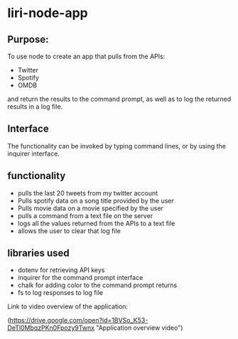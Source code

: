 # liri-node-app

## Purpose:
To use node to create an app that pulls from the APIs:
* Twitter
* Spotify
* OMDB

and return the results to the command prompt, as well as to log the returned results in a log file.

## Interface
The functionality can be invoked by typing command lines, or by using the inquirer interface.

## functionality
* pulls the last 20 tweets from my twitter account
* Pulls spotify data on a song title provided by the user
* Pulls movie data on a movie specified by the user
* pulls a command from a text file on the server
* logs all the values returned from the APIs to a text file
* allows the user to clear that log file

## libraries used
* dotenv for retrieving API keys
* inquirer for the command prompt interface
* chalk for adding color to the command prompt returns
* fs to log responses to log file

Link to video overview of the application:

(https://drive.google.com/open?id=1BVSo_K53-DeTl0MbqzPKn0Fpozy9Twnx "Application overview video")